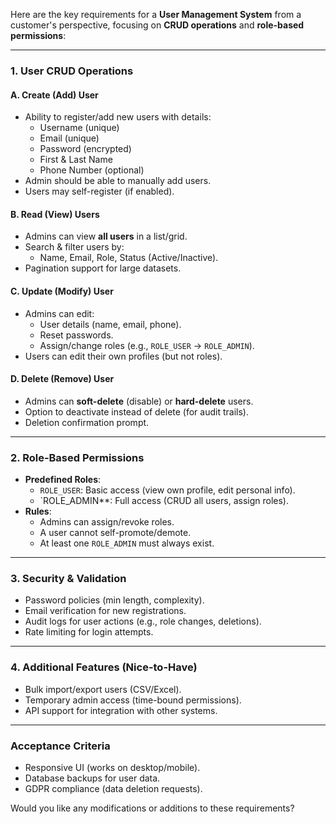 Here are the key requirements for a **User Management System** from a customer's perspective, focusing on **CRUD operations** and **role-based permissions**:

---

### **1. User CRUD Operations**  
#### **A. Create (Add) User**  
- Ability to register/add new users with details:  
  - Username (unique)  
  - Email (unique)  
  - Password (encrypted)  
  - First & Last Name  
  - Phone Number (optional)  
- Admin should be able to manually add users.  
- Users may self-register (if enabled).  

#### **B. Read (View) Users**  
- Admins can view **all users** in a list/grid.  
- Search & filter users by:  
  - Name, Email, Role, Status (Active/Inactive).  
- Pagination support for large datasets.  

#### **C. Update (Modify) User**  
- Admins can edit:  
  - User details (name, email, phone).  
  - Reset passwords.  
  - Assign/change roles (e.g., `ROLE_USER` → `ROLE_ADMIN`).  
- Users can edit their own profiles (but not roles).  

#### **D. Delete (Remove) User**  
- Admins can **soft-delete** (disable) or **hard-delete** users.  
- Option to deactivate instead of delete (for audit trails).  
- Deletion confirmation prompt.  

---

### **2. Role-Based Permissions**  
- **Predefined Roles**:  
  - `ROLE_USER`: Basic access (view own profile, edit personal info).  
  - `ROLE_ADMIN**: Full access (CRUD all users, assign roles).  
- **Rules**:  
  - Admins can assign/revoke roles.  
  - A user cannot self-promote/demote.  
  - At least one `ROLE_ADMIN` must always exist.  

---

### **3. Security & Validation**  
- Password policies (min length, complexity).  
- Email verification for new registrations.  
- Audit logs for user actions (e.g., role changes, deletions).  
- Rate limiting for login attempts.  

---

### **4. Additional Features (Nice-to-Have)**  
- Bulk import/export users (CSV/Excel).  
- Temporary admin access (time-bound permissions).  
- API support for integration with other systems.  

---

### **Acceptance Criteria**  
- Responsive UI (works on desktop/mobile).  
- Database backups for user data.  
- GDPR compliance (data deletion requests).  

Would you like any modifications or additions to these requirements?
